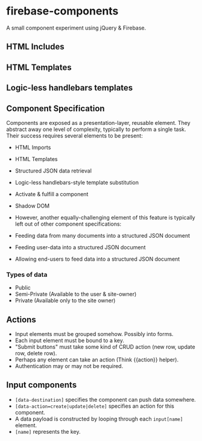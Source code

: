 # firebase-components

A small component experiment using jQuery & Firebase.

## HTML Includes

## HTML Templates

## Logic-less handlebars templates

## Component Specification
Components are exposed as a presentation-layer, reusable element. They abstract away one level of complexity, typically to perform a single task. Their success requires several elements to be present:

- HTML Imports

- HTML Templates

- Structured JSON data retrieval

- Logic-less handlebars-style template substitution

- Activate & fulfill a component

- Shadow DOM

- However, another equally-challenging element of this feature is typically left out of other component specifications:

- Feeding data from many documents into a structured JSON document

- Feeding user-data into a structured JSON document

- Allowing end-users to feed data into a structured JSON document

### Types of data
- Public
- Semi-Private (Available to the user & site-owner)
- Private (Available only to the site owner)

## Actions
- Input elements must be grouped somehow. Possibly into forms.
- Each input element must be bound to a key.
- "Submit buttons" must take some kind of CRUD action (new row, update row, delete row).
- Perhaps any element can take an action (Think {{action}} helper).
- Authentication may or may not be required.

## Input components
- `[data-destination]` specifies the component can push data somewhere.
- `[data-action=create|update|delete]` specifies an action for this component.
- A data payload is constructed by looping through each `input[name]` element.
- `[name]` represents the key.